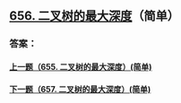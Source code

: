 ## [656. 二叉树的最大深度](https://leetcode-cn.com/problems/merge-two-sorted-lists/)（简单）





### 答案：



#### [上一题（655. 二叉树的最大深度）(简单)](https://github.com/sdwwld/leetCode/blob/master/src/main/java/com/wld/java/leetcode/leetCode0655.md)

#### [下一题（657. 二叉树的最大深度）(简单)](https://github.com/sdwwld/leetCode/blob/master/src/main/java/com/wld/java/leetcode/leetCode0657.md)